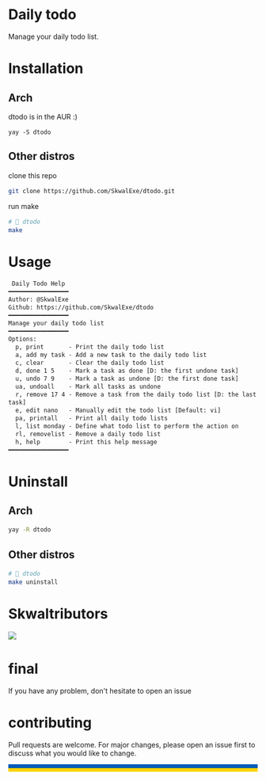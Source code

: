 # Daily todo
Manage your daily todo list.
# Installation
## Arch
dtodo is in the AUR :)
```
yay -S dtodo
```
## Other distros
clone this repo
```bash
git clone https://github.com/SkwalExe/dtodo.git
```
run make
```bash
# 📂 dtodo
make
```
# Usage
```
 Daily Todo Help 
━━━━━━━━━━━━━━━━━
Author: @SkwalExe
Github: https://github.com/SkwalExe/dtodo
━━━━━━━━━━━━━━━━━
Manage your daily todo list
━━━━━━━━━━━━━━━━━
Options:
  p, print       - Print the daily todo list
  a, add my task - Add a new task to the daily todo list
  c, clear       - Clear the daily todo list
  d, done 1 5    - Mark a task as done [D: the first undone task]
  u, undo 7 9    - Mark a task as undone [D: the first done task]
  ua, undoall    - Mark all tasks as undone
  r, remove 17 4 - Remove a task from the daily todo list [D: the last task]
  e, edit nano   - Manually edit the todo list [Default: vi]
  pa, printall   - Print all daily todo lists
  l, list monday - Define what todo list to perform the action on
  rl, removelist - Remove a daily todo list
  h, help        - Print this help message
━━━━━━━━━━━━━━━━━
```
# Uninstall
## Arch
```bash
yay -R dtodo
```

## Other distros
```bash
# 📂 dtodo
make uninstall
```
# Skwaltributors
<a href="https://github.com/SkwalExe/dtodo/graphs/contributors">
  <img src="https://contrib.rocks/image?repo=SkwalExe/dtodo" />
</a>

# final
If you have any problem, don't hesitate to open an issue
# contributing
Pull requests are welcome. For major changes, please open an issue first to discuss what you would like to change.


<a href="https://github.com/SkwalExe#ukraine"><img src="https://raw.githubusercontent.com/SkwalExe/SkwalExe/main/ukraine.jpg" width="100%" height="15px" /></a>